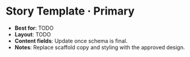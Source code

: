 # Story Template · Primary

- **Best for**: TODO
- **Layout**: TODO
- **Content fields**: Update once schema is final.
- **Notes**: Replace scaffold copy and styling with the approved design.
